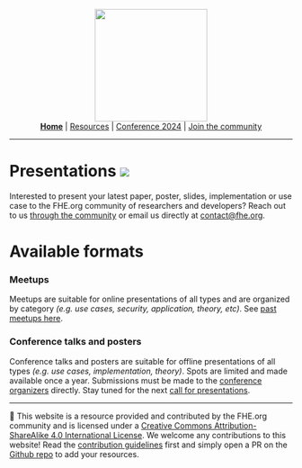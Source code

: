 <!-- Main header navigation -->
<p align="center">
  <img width="200" src="https://user-images.githubusercontent.com/5758427/180978488-db825482-5a58-4c7c-9589-c494a6f0be04.png"><br/>
  <a href="https://fhe-org.github.io"><b>Home</b></a> | <a href="https://fhe-org.github.io/resources">Resources</a> | <a href="https://fhe-org.github.io/conferences/conference-2024/">Conference 2024</a> | <a href="https://fhe-org.github.io/community">Join the community</a>
</p>
<hr/>
<!-- /Main header navigation -->

# Presentations [<img src="https://img.shields.io/badge/Edit%20this%20page%20on-Github-lightgrey?style=flat-square">](https://github.com/FHE-org/fhe-org.github.io)
  
Interested to present your latest paper, poster, slides, implementation or use case to the FHE.org community of researchers and developers? Reach out to us <a href="https://fhe.org/community">through the community</a> or email us directly at <a href="contact@fhe.org">contact@fhe.org</a>. 



# Available formats

### Meetups
Meetups are suitable for online presentations of all types and are organized by category *(e.g. use cases, security, application, theory, etc)*. See [past meetups here](https://fhe.org/meetups).

### Conference talks and posters
Conference talks and posters are suitable for offline presentations of all types *(e.g. use cases, implementation, theory)*. Spots are limited and made available once a year. Submissions must be made to the [conference organizers](https://fhe.org/conferences/conference-2023/contact) directly. Stay tuned for the next [call for presentations](https://github.com/FHE-org/fhe-org.github.io/blob/main/conferences/conference-2023/call-for-presentations.md).


<!--- Footer --->
<hr/>
💙 This website is a resource provided and contributed by the FHE.org community and is licensed under a <a rel="license" href="http://creativecommons.org/licenses/by-sa/4.0/">Creative Commons Attribution-ShareAlike 4.0 International License</a>. We welcome any contributions to this website! Read the <a href="https://fhe-org.github.io/contrib">contribution guidelines</a> first and simply open a PR on the <a href="https://github.com/fhe-org/fhe-org">Github repo</a> to add your resources.
